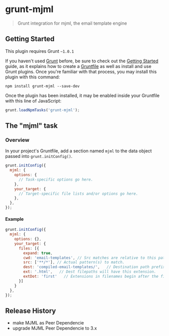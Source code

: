 # grunt-mjml

> Grunt integration for mjml, the email template engine

## Getting Started
This plugin requires Grunt `~1.0.1`

If you haven't used [Grunt](http://gruntjs.com/) before, be sure to check out the [Getting Started](http://gruntjs.com/getting-started) guide, as it explains how to create a [Gruntfile](http://gruntjs.com/sample-gruntfile) as well as install and use Grunt plugins. Once you're familiar with that process, you may install this plugin with this command:

```shell
npm install grunt-mjml --save-dev
```

Once the plugin has been installed, it may be enabled inside your Gruntfile with this line of JavaScript:

```js
grunt.loadNpmTasks('grunt-mjml');
```

## The "mjml" task

### Overview
In your project's Gruntfile, add a section named `mjml` to the data object passed into `grunt.initConfig()`.

```js
grunt.initConfig({
  mjml: {
    options: {
      // Task-specific options go here.
    },
    your_target: {
      // Target-specific file lists and/or options go here.
    },
  },
});
```

#### Example

```js
grunt.initConfig({
  mjml: {
    options: {},
    your_target: {
      files: [{
        expand: true,
        cwd: 'email-templates', // Src matches are relative to this path.
        src: ['**/*'], // Actual pattern(s) to match.
        dest: 'compiled-email-templates/',   // Destination path prefix.
        ext: '.html',   // Dest filepaths will have this extension.
        extDot: 'first'   // Extensions in filenames begin after the first dot
      }]
    }
  },
});
```

## Release History
- make MJML as Peer Dependencie
- upgrade MJML Peer Dependencie to 3.x

